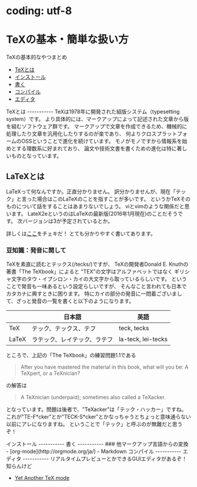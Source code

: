 # coding: utf-8
TeXの基本・簡単な扱い方
===========
TeXの基本的なやつまとめ

- [TeXとは](#about)
- [インストール](#install)
- [書く](#writing)
- [コンパイル](#compile)
- [エディタ](#editor)

<a name="about">
TeXとは
-----------
TeXは1978年に開発された組版システム（typesetting system）です。
より具体的には、マークアップによって記述された文章から版を組むソフトウェア群です。
マークアップで文章を作成できるため、機械的に処理したり文章を汎用化したりするのが楽であり、
何よりクロスプラットフォームのOSSということで進化を続けています。
モノがモノですから情報系を始めとする理数系に好まれており、
論文や技術文書を書くための進化は特に著しいものとなっています。

LaTeXとは
-----------
LaTeXって何なんですか。正直分かりません。
訳分かりませんが、現在「テック」と言った場合はこのLaTeXのことを指すことが多いです。
というかTeXそのものについて話をすることはあまりないでしょう。
viとvimのような関係だと思います。
LateX2eというのはLaTeXの最新版(2016年1月現在)のことだそうです。
次バージョンは3が予定されているとか。

詳しくは[ここ](https://oku.edu.mie-u.ac.jp/~okumura/texwiki/?LaTeX "LaTeX - TeX Wik")をチェキだ！
とても分かりやすく書いてあります。


### 豆知識：発音に関して
TeXを素直に読むとテックス(/tecks/)ですが、
TeXの開発者Donald E. Knuthの著書「The TeXbook」によると
"TEX"の文字はアルファベットではなく
ギリシャ文字のタウ・イプシロン・カイの大文字から取っているらしいです。
ということで発音も一味あるという設定らしいですが、
そんなこと言われても日本でカタカナに興すときに困ります。
特にカイの部分の発音に一悶着ございまして、ざっと発音の一覧を書くと以下のようになります。

|       | 日本語                       | 英語               |
|-------|------------------------------|--------------------|
| TeX   | テック、テックス、テフ       | teck, tecks        |
| LaTeX | ラテック、レイテック、ラテフ | la-teck, lei-tecks |

ところで、上記の「The TeXbook」の練習問題1.1である

> After you have mastered the material in this book, what will you be: A TeXpert, or a TeXnician?

の解答は

> A TeXnician (underpaid); sometimes also called a TeXacker.

となっています。問題は後者で、"TeXacker"は「テック・ハッカー」ですね。
これが"TE-F\*cker"とか"TECK-S\*cker"とかなっちゃうとちょっと意味通らない以前にアレになりますね。
ということで「テック」と呼ぶのが無難だと思うぞ！


<a name="install">
インストール
-----------

<a name="writing">
書く
-----------
### 他マークアップ言語からの変換
- [org-mode](http://orgmode.org/ja/)
- Markdown

<a name="compile">
コンパイル
-----------

<a name="editor">
エディタ
-----------
リアルタイムプレビューとかできるGUIエディタがあるぞ！知らんけど

- [Yet Another TeX mode](yatex.org)
